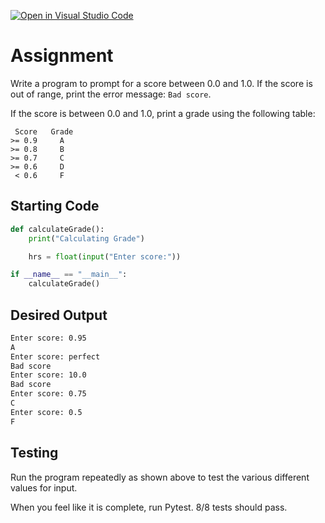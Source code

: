 [![Open in Visual Studio Code](https://classroom.github.com/assets/open-in-vscode-2e0aaae1b6195c2367325f4f02e2d04e9abb55f0b24a779b69b11b9e10269abc.svg)](https://classroom.github.com/online_ide?assignment_repo_id=19743995&assignment_repo_type=AssignmentRepo)
# Assignment
Write a program to prompt for a score between 0.0 and 1.0. If the score is out of range, print the error message: `Bad score`. 

If the score is between 0.0 and 1.0, print a grade using the following table:


```
 Score   Grade
>= 0.9     A
>= 0.8     B
>= 0.7     C
>= 0.6     D
 < 0.6     F
```

## Starting Code
```python
def calculateGrade():
    print("Calculating Grade")

    hrs = float(input("Enter score:"))

if __name__ == "__main__":
    calculateGrade()
```

## Desired Output
```bash
Enter score: 0.95
A
Enter score: perfect
Bad score
Enter score: 10.0
Bad score
Enter score: 0.75
C
Enter score: 0.5
F
```

## Testing
Run the program repeatedly as shown above to test the various different values for input.

When you feel like it is complete, run Pytest. 8/8 tests should pass. 

